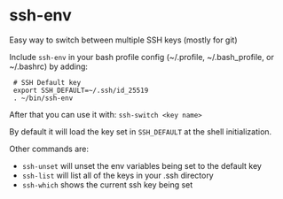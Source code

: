 # ssh-env
Easy way to switch between multiple SSH keys (mostly for git)

Include `ssh-env` in your bash profile config (~/.profile,  ~/.bash_profile, or ~/.bashrc) by adding:

```
 # SSH Default key
 export SSH_DEFAULT=~/.ssh/id_25519
 . ~/bin/ssh-env
```

After that you can use it with: `ssh-switch <key name>`

By default it will load the key set in `SSH_DEFAULT` at the shell initialization. 

Other commands are: 
 * `ssh-unset` will unset the env variables being set to the default key 
 * `ssh-list` will list all of the keys in your .ssh directory
 * `ssh-which` shows the current ssh key being set
